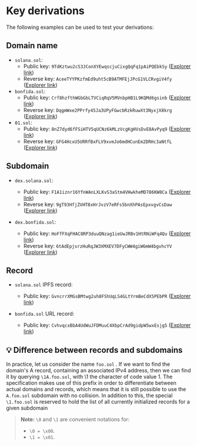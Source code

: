# Key derivations

The following examples can be used to test your derivations:

## Domain name

- `solana.sol`:
  - Public key: `9TdKztwu2cS3JConXYEwqscjuCixgQqFq1pAiPQEbkSy` ([Explorer link](https://solana.fm/address/9TdKztwu2cS3JConXYEwqscjuCixgQqFq1pAiPQEbkSy))
  - Reverse key: `AceeTYYPKzfmEd9uht5cB9ATMFEjJPcG1VLCRvgiV4fy` ([Explorer link](https://solana.fm/address/AceeTYYPKzfmEd9uht5cB9ATMFEjJPcG1VLCRvgiV4fy))
- `bonfida.sol`:
  - Public key: `Crf8hzfthWGbGbLTVCiqRqV5MVnbpHB1L9KQMd6gsinb` ([Explorer link](https://solana.fm/address/Crf8hzfthWGbGbLTVCiqRqV5MVnbpHB1L9KQMd6gsinb))
  - Reverse key: `DqgmWxe2PPrfy45Ja3UPyFGwcbRzkRuwXt3NyxjX8krg` ([Explorer link](https://solana.fm/address/DqgmWxe2PPrfy45Ja3UPyFGwcbRzkRuwXt3NyxjX8krg))
- `01.sol`:
  - Public key: `8nZ7dyd6fFSiHTV5qUCNz6kMLzVcgKgHVsDvE8AvPyq9` ([Explorer link](https://solana.fm/address/8nZ7dyd6fFSiHTV5qUCNz6kMLzVcgKgHVsDvE8AvPyq9))
  - Reverse key: `GFG4HcxU5URRfBxFLV9xvmJo6mdHCunEm2DRHc3aNtfL` ([Explorer link](https://solana.fm/address/GFG4HcxU5URRfBxFLV9xvmJo6mdHCunEm2DRHc3aNtfL))

## Subdomain

- `dex.solana.sol`:

  - Public key: `F1A1iznr16YfnWAnLXLKvS3aStm4VHwkheMD786KW8Ca` ([Explorer link](https://solana.fm/address/F1A1iznr16YfnWAnLXLKvS3aStm4VHwkheMD786KW8Ca))
  - Reverse key: `9gT93HfjZVHT8xHrJvzV7eRFs5bnXhPAsEpxvgvCsDaw` ([Explorer link](https://solana.fm/address/9gT93HfjZVHT8xHrJvzV7eRFs5bnXhPAsEpxvgvCsDaw))

- `dex.bonfida.sol`:

  - Public key: `HoFfFXqFHAC8RP3duuQNzag1ieUwJRBv1HtRNiWFq4Qu` ([Explorer link](https://solana.fm/address/HoFfFXqFHAC8RP3duuQNzag1ieUwJRBv1HtRNiWFq4Qu))
  - Reverse key: `6tAdEpjsrzHuRqJW3XMXEV7DFyCWW4giW6mW4bgvhcYV` ([Explorer link](https://solana.fm/address/6tAdEpjsrzHuRqJW3XMXEV7DFyCWW4giW6mW4bgvhcYV))

## Record

- `solana.sol` IPFS record:

  - Public key: `GvncrrXMGsBMtwg2uh8FShUqLS4GLtYrmBeCdX5PEbPR` ([Explorer link](https://solana.fm/address/GvncrrXMGsBMtwg2uh8FShUqLS4GLtYrmBeCdX5PEbPR))

- `bonfida.sol` URL record:
  - Public key: `CvhvqcxBbA4UdWuJFDMuuC4XbpCrAd9gidpW5wxEsjg5` ([Explorer link](https://solana.fm/address/CvhvqcxBbA4UdWuJFDMuuC4XbpCrAd9gidpW5wxEsjg5))

## 💡 Difference between records and subdomains

In practice, let us consider the name `foo.sol` . If we want to find the domain's A record, containing an associated IPv4 address, then we can find it by querying `\1A.foo.sol`, with \1 the character of code value 1. The specification makes use of this prefix in order to differentiate between actual domains and records, which means that it is still possible to use the `A.foo.sol` subdomain with no collision.
In addition to this, the special `\1.foo.sol` is reserved to hold the list of all currently initialized records for a given subdomain

> **Note:** `\0` and `\1` are convenient notations for:
>
> - `\0 = \x00`.
> - `\1 = \x01`.
